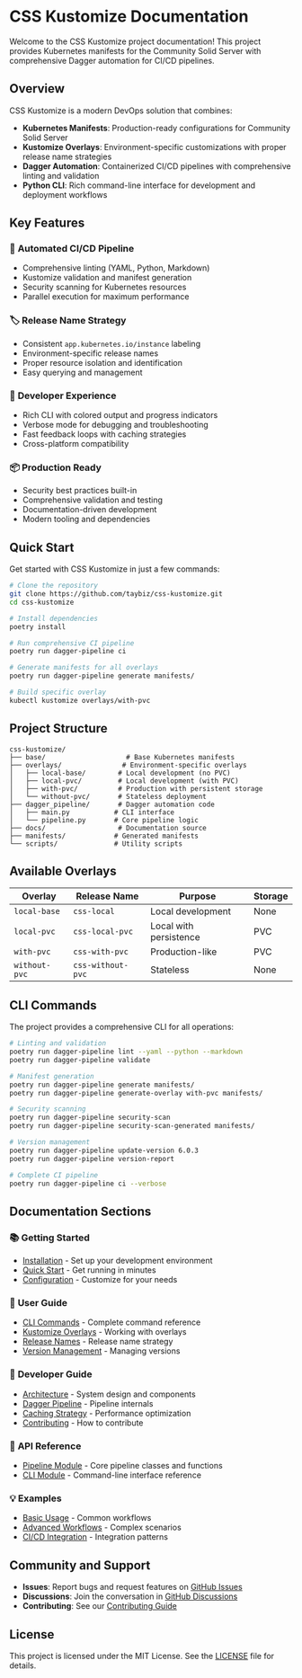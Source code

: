 # CSS Kustomize Documentation

Welcome to the CSS Kustomize project documentation! This project provides Kubernetes manifests for the Community Solid Server with comprehensive Dagger automation for CI/CD pipelines.

## Overview

CSS Kustomize is a modern DevOps solution that combines:

- **Kubernetes Manifests**: Production-ready configurations for Community Solid Server
- **Kustomize Overlays**: Environment-specific customizations with proper release name strategies
- **Dagger Automation**: Containerized CI/CD pipelines with comprehensive linting and validation
- **Python CLI**: Rich command-line interface for development and deployment workflows

## Key Features

### 🚀 **Automated CI/CD Pipeline**

- Comprehensive linting (YAML, Python, Markdown)
- Kustomize validation and manifest generation
- Security scanning for Kubernetes resources
- Parallel execution for maximum performance

### 🏷️ **Release Name Strategy**

- Consistent `app.kubernetes.io/instance` labeling
- Environment-specific release names
- Proper resource isolation and identification
- Easy querying and management

### 🔧 **Developer Experience**

- Rich CLI with colored output and progress indicators
- Verbose mode for debugging and troubleshooting
- Fast feedback loops with caching strategies
- Cross-platform compatibility

### 📦 **Production Ready**

- Security best practices built-in
- Comprehensive validation and testing
- Documentation-driven development
- Modern tooling and dependencies

## Quick Start

Get started with CSS Kustomize in just a few commands:

```bash
# Clone the repository
git clone https://github.com/taybiz/css-kustomize.git
cd css-kustomize

# Install dependencies
poetry install

# Run comprehensive CI pipeline
poetry run dagger-pipeline ci

# Generate manifests for all overlays
poetry run dagger-pipeline generate manifests/

# Build specific overlay
kubectl kustomize overlays/with-pvc
```

## Project Structure

```
css-kustomize/
├── base/                    # Base Kubernetes manifests
├── overlays/               # Environment-specific overlays
│   ├── local-base/        # Local development (no PVC)
│   ├── local-pvc/         # Local development (with PVC)
│   ├── with-pvc/          # Production with persistent storage
│   └── without-pvc/       # Stateless deployment
├── dagger_pipeline/       # Dagger automation code
│   ├── main.py           # CLI interface
│   └── pipeline.py       # Core pipeline logic
├── docs/                  # Documentation source
├── manifests/            # Generated manifests
└── scripts/              # Utility scripts
```

## Available Overlays

| Overlay       | Release Name      | Purpose                | Storage |
| ------------- | ----------------- | ---------------------- | ------- |
| `local-base`  | `css-local`       | Local development      | None    |
| `local-pvc`   | `css-local-pvc`   | Local with persistence | PVC     |
| `with-pvc`    | `css-with-pvc`    | Production-like        | PVC     |
| `without-pvc` | `css-without-pvc` | Stateless              | None    |

## CLI Commands

The project provides a comprehensive CLI for all operations:

```bash
# Linting and validation
poetry run dagger-pipeline lint --yaml --python --markdown
poetry run dagger-pipeline validate

# Manifest generation
poetry run dagger-pipeline generate manifests/
poetry run dagger-pipeline generate-overlay with-pvc manifests/

# Security scanning
poetry run dagger-pipeline security-scan
poetry run dagger-pipeline security-scan-generated manifests/

# Version management
poetry run dagger-pipeline update-version 6.0.3
poetry run dagger-pipeline version-report

# Complete CI pipeline
poetry run dagger-pipeline ci --verbose
```

## Documentation Sections

### 📚 **Getting Started**

- [Installation](getting-started/installation.md) - Set up your development environment
- [Quick Start](getting-started/quick-start.md) - Get running in minutes
- [Configuration](getting-started/configuration.md) - Customize for your needs

### 👥 **User Guide**

- [CLI Commands](user-guide/cli-commands.md) - Complete command reference
- [Kustomize Overlays](user-guide/kustomize-overlays.md) - Working with overlays
- [Release Names](user-guide/release-names.md) - Release name strategy
- [Version Management](user-guide/version-management.md) - Managing versions

### 🔧 **Developer Guide**

- [Architecture](developer-guide/architecture.md) - System design and components
- [Dagger Pipeline](developer-guide/dagger-pipeline.md) - Pipeline internals
- [Caching Strategy](developer-guide/caching-strategy.md) - Performance optimization
- [Contributing](developer-guide/contributing.md) - How to contribute

### 📖 **API Reference**

- [Pipeline Module](developer-guide/dagger-pipeline.md) - Core pipeline classes and functions
- [CLI Module](user-guide/cli-commands.md) - Command-line interface reference

### 💡 **Examples**

- [Basic Usage](examples/basic-usage.md) - Common workflows
- [Advanced Workflows](examples/advanced-workflows.md) - Complex scenarios
- [CI/CD Integration](examples/cicd-integration.md) - Integration patterns

## Community and Support

- **Issues**: Report bugs and request features on [GitHub Issues](https://github.com/taybiz/css-kustomize/issues)
- **Discussions**: Join the conversation in [GitHub Discussions](https://github.com/taybiz/css-kustomize/discussions)
- **Contributing**: See our [Contributing Guide](developer-guide/contributing.md)

## License

This project is licensed under the MIT License. See the [LICENSE](https://github.com/taybiz/css-kustomize/blob/main/LICENSE) file for details.

